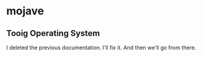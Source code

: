 # mojave

## Tooig Operating System

I deleted the previous documentation. I'll fix it. And then we'll go from there.
